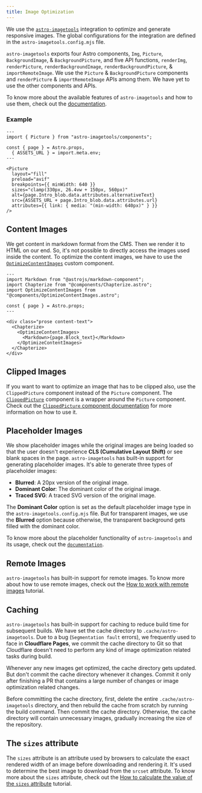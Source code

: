 ```yaml
---
title: Image Optimization
---
```


We use the [`astro-imagetools`](https://github.com/RafidMuhymin/astro-imagetools) integration to optimize and generate responsive images. The global configurations for the integration are defined in the `astro-imagetools.config.mjs` file.

`astro-imagetools` exports four Astro components, `Img`, `Picture`, `BackgroundImage`, & `BackgroundPicture`, and five API functions, `renderImg`, `renderPicture`, `renderBackgroundImage`, `renderBackgroundPicture`, & `importRemoteImage`. We use the `Picture` & `BackgroundPicture` components and `renderPicture` & `importRemoteImage` APIs among them. We have yet to use the other components and APIs.

To know more about the available features of `astro-imagetools` and how to use them, check out the [documentation](https://astro-imagetools-docs.vercel.app/).

### Example

```astro
---
import { Picture } from "astro-imagetools/components";

const { page } = Astro.props,
  { ASSETS_URL } = import.meta.env;
---

<Picture
  layout="fill"
  preload="avif"
  breakpoints={{ minWidth: 640 }}
  sizes="clamp(330px, 26.4vw + 150px, 560px)"
  alt={page.Intro_blob.data.attributes.alternativeText}
  src={ASSETS_URL + page.Intro_blob.data.attributes.url}
  attributes={{ link: { media: "(min-width: 640px)" } }}
/>
```

## Content Images

We get content in markdown format from the CMS. Then we render it to HTML on our end. So, it's not possible to directly access the images used inside the content. To optimize the content images, we have to use the [`OptimizeContentImages`](/src/components/OptimizeContentImages.astro) custom component.

```astro
---
import Markdown from "@astrojs/markdown-component";
import Chapterize from "@components/Chapterize.astro";
import OptimizeContentImages from "@components/OptimizeContentImages.astro";

const { page } = Astro.props;
---

<div class="prose content-text">
  <Chapterize>
    <OptimizeContentImages>
      <Markdown>{page.Block_text}</Markdown>
    </OptimizeContentImages>
  </Chapterize>
</div>
```

## Clipped Images

If you want to want to optimize an image that has to be clipped also, use the `ClippedPicture` component instead of the `Picture` component. The [`ClippedPicture`](/src/components/ClippedPicture.astro) component is a wrapper around the `Picture` component. Check out the [`ClippedPicture` component documentation](/docs/tutorials/how-to-clip-images.md#clippedpicture-component) for more information on how to use it.

## Placeholder Images

We show placeholder images while the original images are being loaded so that the user doesn't experience **CLS (Cumulative Layout Shift)** or see blank spaces in the page. `astro-imagetools` has built-in support for generating placeholder images. It's able to generate three types of placeholder images:

- **Blurred**: A 20px version of the original image.
- **Dominant Color**: The dominant color of the original image.
- **Traced SVG**: A traced SVG version of the original image.

The **Dominant Color** option is set as the default placeholder image type in the `astro-imagetools.config.mjs` file. But for transparent images, we use the **Blurred** option because otherwise, the transparent background gets filled with the dominant color.

To know more about the placeholder functionality of `astro-imagetools` and its usage, check out the [`documentation`](https://astro-imagetools-docs.vercel.app/en/components/Picture#placeholder).

## Remote Images

`astro-imagetools` has built-in support for remote images. To know more about how to use remote images, check out the [How to work with remote images](/docs/tutorials/how-to-work-with-remote-images) tutorial.

## Caching

`astro-imagetools` has built-in support for caching to reduce build time for subsequent builds. We have set the cache directory to `.cache/astro-imagetools`. Due to a bug (`Segmentation fault` errors), we frequently used to face in **Cloudflare Pages**, we commit the cache directory to Git so that Cloudflare doesn't need to perform any kind of image optimization related tasks during build.

Whenever any new images get optimized, the cache directory gets updated. But don't commit the cache directory whenever it changes. Commit it only after finishing a PR that contains a large number of changes or image optimization related changes.

Before committing the cache directory, first, delete the entire `.cache/astro-imagetools` directory, and then rebuild the cache from scratch by running the build command. Then commit the cache directory. Otherwise, the cache directory will contain unnecessary images, gradually increasing the size of the repository.

## The `sizes` attribute

The `sizes` attribute is an attribute used by browsers to calculate the exact rendered width of an image before downloading and rendering it. It's used to determine the best image to download from the `srcset` attribute. To know more about the `sizes` attribute, check out the [How to calculate the value of the `sizes` attribute](/docs/tutorials/how-to-calculate-the-value-of-the-sizes-attribute) tutorial.
